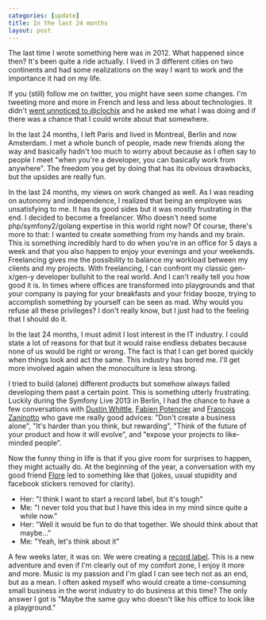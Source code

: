 ```yaml
---
categories: [update]
title: In the last 24 months
layout: post
---
```


The last time I wrote something here was in 2012. What happened since then?
It's been quite a ride actually. I lived in 3 different cities on two
continents and had some realizations on the way I want to work and the
importance it had on my life.

If you (still) follow me on twitter, you might have seen some changes. I'm
tweeting more and more in French and less and less about technologies. It
didn't [went unnoticed to
@clochix](https://twitter.com/clochix/status/491868477658267648) and he asked
me what I was doing and if there was a chance that I could wrote about that
somewhere.

In the last 24 months, I left Paris and lived in Montreal, Berlin and now
Amsterdam. I met a whole bunch of people, made new friends along the way and
basically hadn't too much to worry about because as I often say to people I
meet "when you're a developer, you can basically work from anywhere". The
freedom you get by doing that has its obvious drawbacks, but the upsides are
really fun.

In the last 24 months, my views on work changed as well. As I was reading on
autonomy and independence, I realized that being an employee was unsatisfying
to me. It has its good sides but it was mostly frustrating in the end. I
decided to become a freelancer. Who doesn't need some php/symfony2/golang
expertise in this world right now? Of course, there's more to that: I wanted to
create something from my hands and my brain. This is something incredibly hard
to do when you're in an office for 5 days a week and that you also happen to
enjoy your evenings and your weekends. Freelancing gives me the possibility to
balance my workload between my clients and my projects. With freelancing, I can
confront my classic gen-x/gen-y developer bullshit to the real world. And I
can't really tell you how good it is. In times where offices are transformed
into playgrounds and that your company is paying for your breakfasts and your
friday booze, trying to accomplish something by yourself can be seen as mad.
Why would you refuse all these privileges? I don't really know, but I just had
to the feeling that I should do it.

In the last 24 months, I must admit I lost interest in the IT industry. I
could state a lot of reasons for that but it would raise endless debates
because none of us would be right or wrong. The fact is that I can get bored
quickly when things look and act the same. This industry has bored me. I'll get
more involved again when the monoculture is less strong.

I tried to build (alone) different products but somehow always failed
developing them past a certain point. This is something utterly frustrating.
Luckily during the Symfony Live 2013 in Berlin, I had the chance to have a few
conversations with [Dustin Whittle](https://twitter.com/dustinwhittle), [Fabien
Potencier](https://twitter.com/fabpot) and [Francois
Zaninotto](https://twitter.com/francoisz) who gave me really good advices:
"Don't create a business alone", "It's harder than you think, but rewarding",
"Think of the future of your product and how it will evolve", and "expose your
projects to like-minded people".

Now the funny thing in life is that if you give room for surprises to happen,
they might actually do. At the beginning of the year, a conversation with my
good friend [Flore](https://twitter.com/FloreMusic) led to something like that
(jokes, usual stupidity and facebook stickers removed for clarity).

   - Her: "I think I want to start a record label, but it's tough"
   - Me: "I never told you that but I have this idea in my mind since quite a while now."
   - Her: "Well it would be fun to do that together. We should think about that maybe..."
   - Me: "Yeah, let's think about it"

A few weeks later, it was on. We were creating a [record
label](http://polaarsounds.com). This is a new adventure and even if I'm
clearly out of my comfort zone, I enjoy it more and more. Music is my passion
and I'm glad I can see tech not as an end, but as a mean. I often asked myself
who would create a time-consuming small business in the worst industry to do
business at this time? The only answer I got is "Maybe the same guy who doesn't
like his office to look like a playground."

